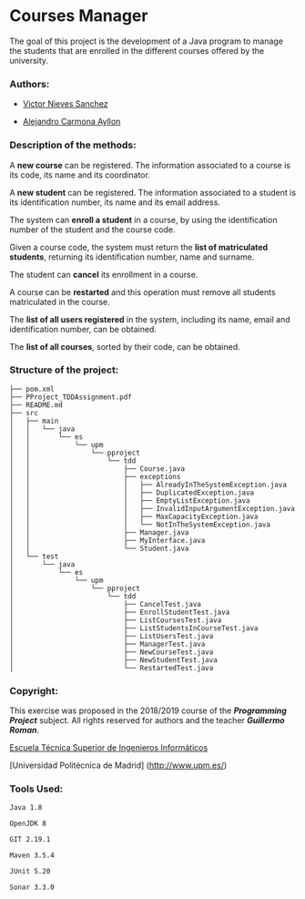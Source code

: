 # Courses Manager

The goal of this project is the development of a Java program to manage the students that are enrolled in the different courses offered by the university.

### Authors:
- [Victor Nieves Sanchez](https://twitter.com/VictorNS69)

- [Alejandro Carmona Ayllon](https://twitter.com/alejandro_C_A)

### Description of the methods:
A **new course** can be registered. The information associated to a course is its code, its name and its coordinator.

A **new student** can be registered. The information associated to a student is its identification
number, its name and its email address. 

The system can **enroll a student** in a course, by using the identification number of the student
and the course code. 

Given a course code, the system must return the **list of matriculated students**, returning its
identification number, name and surname. 

The student can **cancel** its enrollment in a course.

A course can be **restarted** and this operation must remove all students matriculated in the course.

The **list of all users registered** in the system, including its name, email and identification
number, can be obtained. 

The **list of all courses**, sorted by their code, can be obtained.

### Structure of the project:
	├── pom.xml
	├── PProject_TDDAssignment.pdf
	├── README.md
	├── src
	│   ├── main
	│   │   └── java
	│   │       └── es
	│   │           └── upm
	│   │               └── pproject
	│   │                   └── tdd
	│   │                       ├── Course.java
	│   │                       ├── exceptions
	│   │                       │   ├── AlreadyInTheSystemException.java
	│   │                       │   ├── DuplicatedException.java
	│   │                       │   ├── EmptyListException.java
	│   │                       │   ├── InvalidInputArgumentException.java
	│   │                       │   ├── MaxCapacityException.java
	│   │                       │   └── NotInTheSystemException.java
	│   │                       ├── Manager.java
	│   │                       ├── MyInterface.java
	│   │                       └── Student.java
	│   └── test
	│       └── java
	│           └── es
	│               └── upm
	│                   └── pproject
	│                       └── tdd
	│                           ├── CancelTest.java
	│                           ├── EnrollStudentTest.java
	│                           ├── ListCoursesTest.java
	│                           ├── ListStudentsInCourseTest.java
	│                           ├── ListUsersTest.java
	│                           ├── ManagerTest.java
	│                           ├── NewCourseTest.java
	│                           ├── NewStudentTest.java
	│                           └── RestartedTest.java


### Copyright:
This exercise was proposed in the 2018/2019 course of the **_Programming Project_** subject. All rights reserved for authors and the teacher **_Guillermo Roman_**.

[Escuela Técnica Superior de Ingenieros Informáticos](http://www.etsiinf.upm.es/)

[Universidad Politécnica de Madrid] (http://www.upm.es/)

### Tools Used:
```
Java 1.8

OpenJDK 8

GIT 2.19.1

Maven 3.5.4

JUnit 5.20

Sonar 3.3.0
```  
